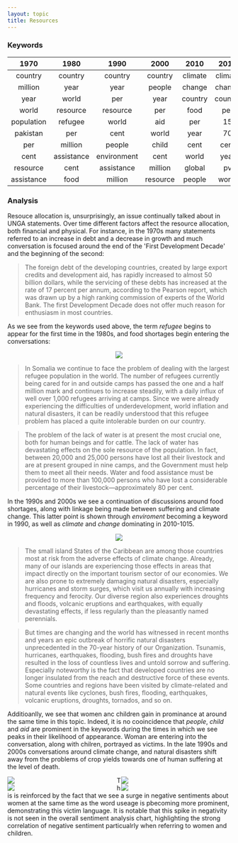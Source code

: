 ```yaml
---
layout: topic
title: Resources
---
```


### Keywords

|   1970   |   1980   |   1990   |   2000   |   2010   |   2015   |
|:---------:|:----------:|:----------:|:----------:|:----------:|:----------:|
|country|country|country|country|climate|climate|
|million|year|year|people|change|change|
|year|world|per|year|country|country|
|world|resource|resource|per|food|per|
|population|refugee|world|aid|per|15|
|pakistan|per|cent|world|year|70|
|per|million|people|child|cent|cent|
|cent|assistance|environment|cent|world|year|
|resource|cent|assistance|million|global|pv|
|assistance|food|million|resource|people|world|

### Analysis

Resouce allocation is, unsurprisingly, an issue continually talked about in UNGA statements. Over time different factors affect the resource allocation, both financial and physical. For instance, in the 1970s many statements referred to an increase in debt and a decrease in growth and much conversation is focused around the end of the 'First Development Decade' and the beginning of the second:

>The foreign debt of the developing countries, created by large export credits and development aid, has rapidly increased to almost 50 billion dollars, while the servicing of these debts has increased at the rate of 17 percent per annum, according to the Pearson report, which was drawn up by a high ranking commission of experts of the World Bank. The first Development Decade does not offer much reason for enthusiasm in most countries.

As we see from the keywords used above, the term *refugee* begins to appear for the first time in the 1980s, and food shortages begin entering the conversations:

<p align="center">
<img src="../../data/topics/refugee_topic_9_lineplot.svg">
</p>

>In Somalia we continue to face the problem of dealing with the largest refugee population in the world. The number of refugees currently being cared for in and outside camps has passed the one and a half million mark and continues to increase steadily, with a daily influx of well over 1,000 refugees arriving at camps. Since we were already experiencing the difficulties of underdevelopment, world inflation and natural disasters, it can be readily understood that this refugee problem has placed a quite intolerable burden on our country.

>The problem of the lack of water is at present the most crucial one, both for human beings and for cattle. The lack of water has devastating effects on the sole resource of the population. In fact, between 20,000 and 25,000 persons have lost all their livestock and are at present grouped in nine camps, and the Government must help them to meet all their needs. Water and food assistance must be provided to more than 100,000 persons who have lost a considerable percentage of their livestock—approximately 80 per cent.

In the 1990s and 2000s we see a continuation of discussions around food shortages, along with linkage being made between suffering and climate change. This latter point is shown through *enviroment* becoming a keyword in 1990, as well as *climate* and *change* dominating in 2010-1015.

<p align="center">
<img src="../../data/topics/climate_topic_9_lineplot.svg">
</p>

>The small island States of the Caribbean are
among those countries most at risk from the adverse
effects of climate change. Already, many of our islands
are experiencing those effects in areas that impact
directly on the important tourism sector of our
economies. We are also prone to extremely damaging
natural disasters, especially hurricanes and storm
surges, which visit us annually with increasing
frequency and ferocity. Our diverse region also
experiences droughts and floods, volcanic eruptions
and earthquakes, with equally devastating effects, if
less regularly than the pleasantly named perennials.

>But times are changing and the world has witnessed in recent months and years an epic outbreak of horrific natural disasters unprecedented in the 70-year history of our Organization. Tsunamis, hurricanes, earthquakes, flooding, bush fires and droughts have resulted in the loss of countless lives and untold sorrow and suffering. Especially noteworthy is the fact that developed countries are no longer insulated from the reach and destructive force of these events. Some countries and regions have been visited by climate-related and natural events like cyclones, bush fires, flooding, earthquakes, volcanic eruptions, droughts, tornados, and so on.

Additioanlly, we see that women anc children gain in prominance at around the same time in this topic. Indeed, it is no cooincidence that *people*, *child* and *aid* are prominent in the keywords during the times in which we see peaks in their likelihood of appearance. Woman are entering into the conversation, along with chilren, portrayed as victims. In the late 1990s and 2000s conversations around climate change, and natural disasters shift away from the problems of crop yields towards one of human suffering at the level of death. 

<div class="container">
    <div style="float:left;width:49%">
	    <img src="../../data/topics/woman_topic_9_lineplot.svg">
    </div>
    <div style="float:right;width:49%">
        <img src="../../data/topics/child_topic_9_lineplot.svg">
    </div>
</div>

<div class="container">
    <div style="float:left;width:49%">
	    <img src="../../data/sentiment/top_topic_9_bar_chart.svg">
    </div>
    <div style="float:right;width:49%">
        <img src="../../data/sentiment/topic_9_woman_bar_chart.svg">
    </div>
</div>

This is reinforced by the fact that we see a surge in negative sentiments about women at the same time as the word useage is pbecoming more prominent, demonstrating this victim language. It is notable that this spike in negativity is not seen in the overall sentiment analysis chart, highlighting the strong correlation of negative sentiment particualrly when referring to women and children.

